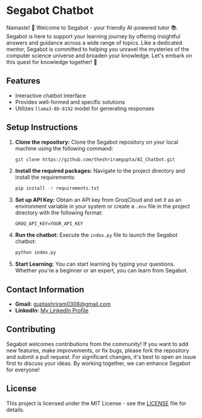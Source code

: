 # Segabot Chatbot

Namaste! 🙏 Welcome to Segabot - your friendly AI-powered tutor 📚. Segabot is here to support your learning journey by offering insightful answers and guidance across a wide range of topics. Like a dedicated mentor, Segabot is committed to helping you unravel the mysteries of the computer science universe and broaden your knowledge. Let's embark on this quest for knowledge together! 🚀

## Features

- Interactive chatbot interface
- Provides well-formed and specific solutions
- Utilizes `llama3-8b-8192` model for generating responses

## Setup Instructions

1. **Clone the repository:** Clone the Segabot repository on your local machine using the following command:
    ```bash
    git clone https://github.com/theshriramgupta/AI_Chatbot.git
    ```

2. **Install the required packages:** Navigate to the project directory and install the requirements:
    ```bash
    pip install -r requirements.txt
    ```

3. **Set up API Key:** Obtain an API key from GroqCloud and set it as an environment variable in your system or create a `.env` file in the project directory with the following format:
    ```env
    GROQ_API_KEY=YOUR_API_KEY
    ```

4. **Run the chatbot:** Execute the `index.py` file to launch the Segabot chatbot:
    ```bash
    python index.py
    ```

5. **Start Learning:** You can start learning by typing your questions. Whether you're a beginner or an expert, you can learn from Segabot.

## Contact Information

- **Gmail:** [guptashriram0308@gmail.com](mailto:guptashriram0308@gmail.com)
- **LinkedIn:** [My LinkedIn Profile](https://www.linkedin.com/in/shriram-gupta-0308)

## Contributing

Segabot welcomes contributions from the community! If you want to add new features, make improvements, or fix bugs, please fork the repository and submit a pull request. For significant changes, it's best to open an issue first to discuss your ideas. By working together, we can enhance Segabot for everyone!

## License

This project is licensed under the MIT License - see the [LICENSE](LICENSE) file for details.
